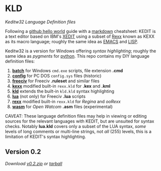 # KLD
*Keditw32 Language Definition files*

Following a [github hello world](https://guides.github.com/activities/hello-world/#branch) guide with a [markdown](https://github.com/adam-p/markdown-here/wiki/Markdown-Cheatsheet) cheatsheet: KEDIT is a text editor based on IBM's [XEDIT](https://en.wikipedia.org/wiki/XEDIT) using a subset of [Rexx](https://en.wikipedia.org/wiki/Rexx) known as KEXX as its macro language; roughly the same idea as [EMACS](https://en.wikipedia.org/wiki/Emacs) and [LISP](https://en.wikipedia.org/wiki/Lisp_(programming_language)).

Keditw32 is a version for Windows offering *syntax highlighting*; roughly the same idea as *pygments* for [python](https://en.wikipedia.org/wiki/Python_(programming_language)). This repo contains my DIY language definition files:

1. **[batch](https://github.com/frank-e/KLD/blob/master/batch.kld "batch.kld")** for Windows `cmd.exe` scripts, file extension **.cmd**
2. **[config](https://github.com/frank-e/KLD/blob/master/config.kld "config.kld")** for PC DOS `config.sys` files (historic)
3. **[freeciv](https://github.com/frank-e/KLD/blob/master/freeciv.kld "freeciv.kld")** for Freeciv **.ruleset** and similar files
2. **[kexx](https://github.com/frank-e/KLD/blob/master/kexx.kld "kexx.kld")** modified built-in `rexx.kld` for **.kex** and **.kml**
4. **[kld](https://github.com/frank-e/KLD/blob/master/kld.kld "kld.kld")** extends the built-in `kld.kld` syntax highlighting
5. **[lua](https://github.com/frank-e/KLD/blob/master/lua.kld "lua.kld")** (not only) for Freeciv **.lua** scripts
2. **[rexx](https://github.com/frank-e/KLD/blob/master/kld.kld "rexx.kld")**  modified built-in `rexx.kld` for *Regina* and *ooRexx* 
6. **[wasm](https://github.com/frank-e/KLD/blob/master/wasm.kld "wasm.kld")** for *Open Watcom* **.asm** files (experimental)

CAVEAT: These language definition files may help in viewing or editing sources for the relevant languages with KEDIT, but are unsuited for syntax checks. Notably **lua.kld** covers only a subset of the LUA syntax, *some* levels of long comments or multi-line strings, not *all* (255) levels, this is a limitation of KEDIT's syntax highlighting.

## Version 0.2 ##
*Download [v0.2.zip](https://github.com/frank-e/KLD/archive/v0.2.zip "2020-03-22") or [tarball](https://github.com/frank-e/KLD/archive/v0.2.tar.gz "2020-03-22")*
